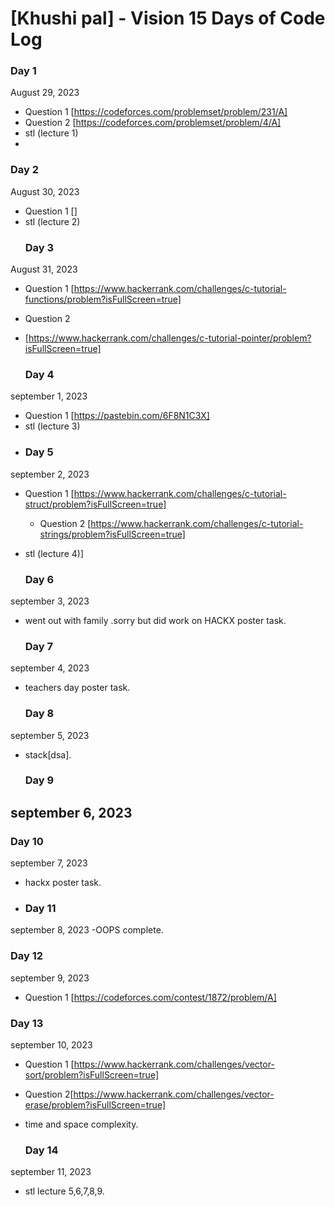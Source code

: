 # [Khushi pal] - Vision 15 Days of Code Log

### Day 1

August 29, 2023

- Question 1
  [https://codeforces.com/problemset/problem/231/A]
- Question 2
  [https://codeforces.com/problemset/problem/4/A]
- stl (lecture 1)
- 
 ### Day 2

August 30, 2023

- Question 1
  []
- stl (lecture 2)
   ### Day 3

August 31, 2023

- Question 1
  [https://www.hackerrank.com/challenges/c-tutorial-functions/problem?isFullScreen=true]
- Question 2
-  [https://www.hackerrank.com/challenges/c-tutorial-pointer/problem?isFullScreen=true]

    ### Day 4
   
  september 1, 2023

- Question 1
  [https://pastebin.com/6F8N1C3X]
- stl (lecture 3)
- 
  ### Day 5
  
september 2, 2023

- Question 1
  [https://www.hackerrank.com/challenges/c-tutorial-struct/problem?isFullScreen=true]
  - Question 2
  [https://www.hackerrank.com/challenges/c-tutorial-strings/problem?isFullScreen=true]
- stl (lecture 4)]
  
  ### Day 6
  
september 3, 2023

- went out with family .sorry but did work on HACKX poster task.

  ### Day 7
  
september 4, 2023

- teachers day poster task.
  
  ### Day 8
september 5, 2023

- stack[dsa].

   ### Day 9
september 6, 2023
- 

 ### Day 10
  
september 7, 2023
- hackx poster task.

-  ### Day 11
september 8, 2023
-OOPS complete.

### Day 12

september 9, 2023

- Question 1
  [https://codeforces.com/contest/1872/problem/A]

### Day 13

september 10, 2023

- Question 1
  [https://www.hackerrank.com/challenges/vector-sort/problem?isFullScreen=true]
- Question 2[https://www.hackerrank.com/challenges/vector-erase/problem?isFullScreen=true]
 
- time and space complexity.

  ### Day 14
september 11, 2023
- stl lecture 5,6,7,8,9.
  
  


 

  

